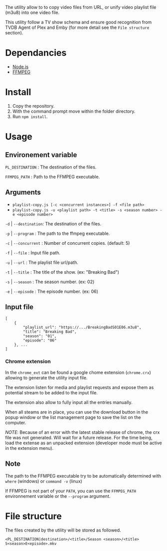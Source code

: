The utility allow to to copy video files from URL, or unify video playlist file (m3u8) into one video file.

This utility follow a TV show schema and ensure good recognition from TVDB Agent of Plex and Emby (for more detail see the `File structure` section).

# Dependancies

* [Node.js](https://nodejs.org/)
* [FFMPEG](https://www.ffmpeg.org/)

# Install

1. Copy the repository.
2. With the command prompt move within the folder directory.
3. Run `npm install`.

# Usage

## Environement variable

`PL_DESTINATION` : The destination of the files.

`FFMPEG_PATH`    : Path to the FFMPEG executable.

## Arguments

* `playlist-copy.js [-c <concurrent instances>] -f <file path>`
* `playlist-copy.js -u <playlist path> -t <title> -s <season number> -e <episode number>`

`-d` | `--destination`: The destination of the files.

`-p` | `--program`    : The path to the ffmpeg executable.

`-c` | `--concurrent` : Number of concurrent copies. (default: 5)

`-f` | `--file`       : Input file path.

`-u` | `--url`        : The playlist file url/path.

`-t` | `--title`      : The title of the show. (ex: "Breaking Bad")

`-s` | `--season`     : The season number. (ex: 02)

`-e` | `--episode`    : The episode number. (ex: 06)

## Input file

```
[
	{
		"playlist_url": "https://.../BreakingBadS01E06.m3u8",
		"title": "Breaking Bad",
		"season": "01",
		"episode": "06"
	}, ...
]
```

### Chrome extension

In the `chrome_ext` can be found a google chome extension (`chrome.crx`) allowing to generate the utility input file.

The extension listen for media and playlist requests and expose them as potential stream to be added to the input file.

The extension also allow to fully input all the entries manually.

When all steams are in place, you can use the download button in the popup window or the list management page to save the list on the computer.

*NOTE*: Because of an error with the latest stable release of chrome, the crx file was not generated. Will wait for a future release. For the time being, load the extense as an unpacked extension (developer mode must be active in the extension menu).

## Note

The path to the FFMPEG executable try to be automatically determined with `where` (windows) or `command -v` (linux)

If FFMPEG is not part of your `PATH`, you can use the `FFMPEG_PATH` environnement variable or the `--program` argument.

# File structure

The files created by the utility will be stored as followed.

`<PL_DESTINATION|destination>/<title>/Season <season>/<title> S<season>E<episode>.mkv`

